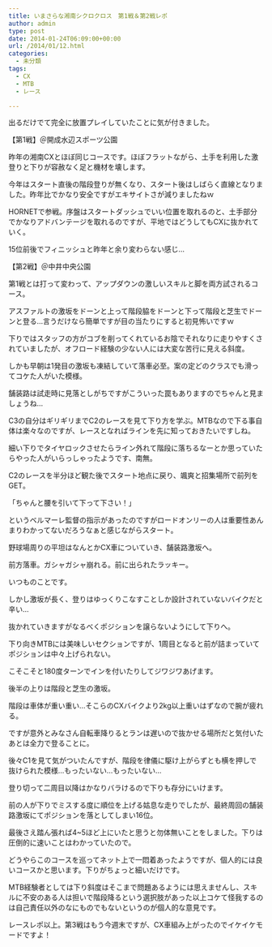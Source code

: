 ```yaml
---
title: いまさらな湘南シクロクロス　第1戦＆第2戦レポ
author: admin
type: post
date: 2014-01-24T06:09:00+00:00
url: /2014/01/12.html
categories:
  - 未分類
tags:
  - CX
  - MTB
  - レース

---
```

出るだけでて完全に放置プレイしていたことに気が付きました。

【第1戦】＠開成水辺スポーツ公園

昨年の湘南CXとほぼ同じコースです。ほぼフラットながら、土手を利用した激登りと下りが容赦なく足と機材を壊します。

今年はスタート直後の階段登りが無くなり、スタート後はしばらく直線となりました。昨年比でかなり安全ですがエキサイトさが減りましたねｗ

HORNETで参戦。序盤はスタートダッシュでいい位置を取れるのと、土手部分でかなりアドバンテージを取れるのですが、平地ではどうしてもCXに抜かれていく。

15位前後でフィニッシュと昨年と余り変わらない感じ…

【第2戦】＠中井中央公園

第1戦とは打って変わって、アップダウンの激しいスキルと脚を両方試されるコース。

アスファルトの激坂をドーンと上って階段脇をドーンと下って階段と芝生でドーンと登る…言うだけなら簡単ですが目の当たりにすると初見怖いですｗ

下りではスタッフの方がコブを削ってくれているお陰でそれなりに走りやすくされていましたが、オフロード経験の少ない人には大変な苦行に見える斜度。

しかも早朝は1発目の激坂も凍結していて落車必至。案の定どのクラスでも滑ってコケた人がいた模様。

舗装路は試走時に見落としがちですがこういった罠もありますのでちゃんと見ましょうね…

C3の自分はギリギリまでC2のレースを見て下り方を学ぶ。MTBなので下る事自体は楽々なのですが、レースとなればラインを先に知っておきたいですしね。

細い下りでタイヤロックさせたらライン外れて階段に落ちるなーとか思っていたらやった人がいらっしゃったようです、南無。

C2のレースを半分ほど観た後でスタート地点に戻り、颯爽と招集場所で前列をGET。

「ちゃんと腰を引いて下って下さい！」

というベルマーレ監督の指示があったのですがロードオンリーの人は重要性あんまりわかってないだろうなぁと感じながらスタート。

野球場周りの平坦はなんとかCX車についていき、舗装路激坂へ。

前方落車。ガシャガシャ崩れる。前に出られたラッキー。

いつものことです。

しかし激坂が長く、登りはゆっくりこなすことしか設計されていないバイクだと辛い…

抜かれていきますがなるべくポジションを譲らないようにして下りへ。

下り向きMTBには美味しいセクションですが、1周目となると前が詰まっていてポジションは中々上げられない。

こそこそと180度ターンでインを付いたりしてジワジワあげます。

後半の上りは階段と芝生の激坂。

階段は車体が重い重い…そこらのCXバイクより2kg以上重いはずなので腕が疲れる。

ですが意外とみなさん自転車降りるとランは遅いので抜かせる場所だと気付いたあとは全力で登ることに。

後々C1を見て気がついたんですが、階段を律儀に駆け上がらずとも横を押しで抜けられた模様…もったいない…もったいない…

登り切って二周目以降はかなりバラけるので下りも存分にいけます。

前の人が下りでミスする度に順位を上げる姑息な走りでしたが、最終周回の舗装路激坂にてポジションを落としてしまい16位。

最後さえ踏ん張れば4~5ほど上にいたと思うと勿体無いことをしました。下りは圧倒的に速いことはわかっていたので。

どうやらこのコースを巡ってネット上で一悶着あったようですが、個人的には良いコースかと思います。下りがちょっと細いだけです。

MTB経験者としては下り斜度はそこまで問題あるようには思えませんし、スキルに不安のある人は担いで階段降るという選択肢があった以上コケて怪我するのは自己責任以外のなにものでもないというのが個人的な意見です。

レースレポ以上。第3戦はもう今週末ですが、CX車組み上がったのでイケイケモードですよ！

